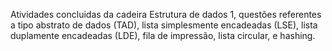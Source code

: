 Atividades concluidas da cadeira Estrutura de dados 1, questões referentes a tipo abstrato de dados (TAD), lista simplesmente encadeadas (LSE), lista duplamente encadeadas (LDE), fila de impressão, lista circular, e hashing. 
